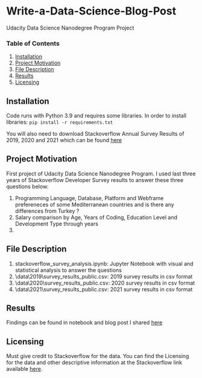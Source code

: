 # Write-a-Data-Science-Blog-Post
Udacity Data Science Nanodegree Program Project

### Table of Contents

1. [Installation](#installation)
2. [Project Motivation](#motivation)
3. [File Description](#files)
4. [Results](#results)
5. [Licensing](#licensing)

## Installation <a name="installation"></a>

Code runs with Python 3.9 and requires some libraries. In order to install libraries:
`pip install -r requirements.txt`

You will also need to download Stackoverflow Annual Survey Results of 2019, 2020 and 2021 which can be found [here](#https://insights.stackoverflow.com/survey/)

## Project Motivation <a name="motivation"></a>

First project of Udacity Data Science Nanodegree Program. I used last three years of Stackoverflow Developer Survey results to answer these three questions below:
1. Programming Language, Database, Platform and Webframe prefereneces of some Mediterranean countries and is there any differences from Turkey ?
2. Salary comparison by Age, Years of Coding, Education Level and Development Type through years
3. 

## File Description <a name="files"></a>

1. stackoverflow_survey_analysis.ipynb: Jupyter Notebook with visual and statistical analysis to answer the questions 
2. \data\2019\survey_results_public.csv: 2019 survey results in csv format
3. \data\2020\survey_results_public.csv: 2020 survey results in csv format
4. \data\2021\survey_results_public.csv: 2021 survey results in csv format

## Results <a name="results"></a>

Findings can be found in notebook and blog post I shared [here](#)

## Licensing <a name="licensing"></a>
Must give credit to Stackoverflow for the data. You can find the Licensing for the data and other descriptive information at the Stackoverflow link available [here](#https://insights.stackoverflow.com/survey/).

